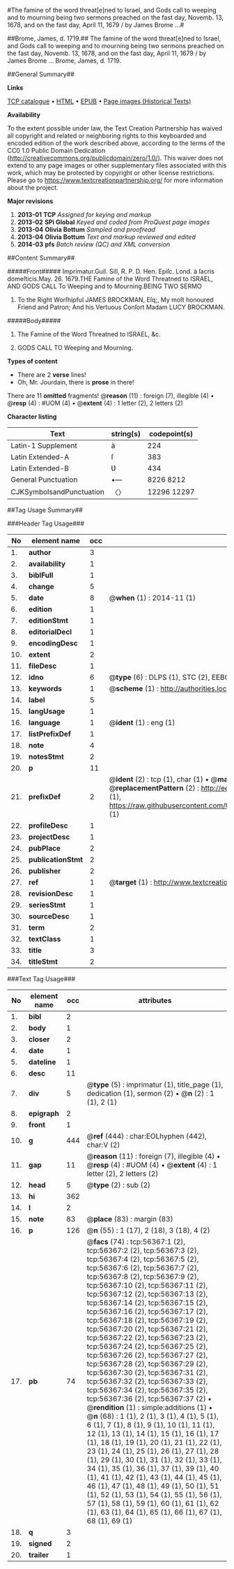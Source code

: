 #The famine of the word threat[e]ned to Israel, and Gods call to weeping and to mourning being two sermons preached on the fast day, Novemb. 13, 1678, and on the fast day, April 11, 1679 / by James Brome ...#

##Brome, James, d. 1719.##
The famine of the word threat[e]ned to Israel, and Gods call to weeping and to mourning being two sermons preached on the fast day, Novemb. 13, 1678, and on the fast day, April 11, 1679 / by James Brome ...
Brome, James, d. 1719.

##General Summary##

**Links**

[TCP catalogue](http://www.ota.ox.ac.uk/tcp/)  • 
[HTML](http://tei.it.ox.ac.uk/tcp/Texts-HTML/free/A29/A29626.html)  • 
[EPUB](http://tei.it.ox.ac.uk/tcp/Texts-EPUB/free/A29/A29626.epub) • 
[Page images (Historical Texts)](https://historicaltexts.jisc.ac.uk/eebo-12219656e)

**Availability**

To the extent possible under law, the Text Creation Partnership has waived all copyright and related or neighboring rights to this keyboarded and encoded edition of the work described above, according to the terms of the CC0 1.0 Public Domain Dedication (http://creativecommons.org/publicdomain/zero/1.0/). This waiver does not extend to any page images or other supplementary files associated with this work, which may be protected by copyright or other license restrictions. Please go to https://www.textcreationpartnership.org/ for more information about the project.

**Major revisions**

1. __2013-01__ __TCP__ *Assigned for keying and markup*
1. __2013-02__ __SPi Global__ *Keyed and coded from ProQuest page images*
1. __2013-04__ __Olivia Bottum__ *Sampled and proofread*
1. __2013-04__ __Olivia Bottum__ *Text and markup reviewed and edited*
1. __2014-03__ __pfs__ *Batch review (QC) and XML conversion*

##Content Summary##

#####Front#####
Imprimatur.Guil. Sill, R. P. D. Hen. Epiſc. Lond. à ſacris domeſticis.May. 26. 1679.THE Famine of the Word Threatned to ISRAEL, AND GODS CALL To Weeping and to Mourning.BEING TWO SERMO
1. To the Right Worſhipful JAMES BROCKMAN, Eſq;, My moſt honoured Friend and Patron; And his Vertuous Conſort Madam LUCY BROCKMAN.

#####Body#####

1. The Famine of the Word Threatned to ISRAEL, &c.

1. GODS CALL TO Weeping and Mourning.

**Types of content**

  * There are 2 **verse** lines!
  * Oh, Mr. Jourdain, there is **prose** in there!

There are 11 **omitted** fragments! 
 @__reason__ (11) : foreign (7), illegible (4)  •  @__resp__ (4) : #UOM (4)  •  @__extent__ (4) : 1 letter (2), 2 letters (2)

**Character listing**


|Text|string(s)|codepoint(s)|
|---|---|---|
|Latin-1 Supplement|à|224|
|Latin Extended-A|ſ|383|
|Latin Extended-B|Ʋ|434|
|General Punctuation|•—|8226 8212|
|CJKSymbolsandPunctuation|〈〉|12296 12297|

##Tag Usage Summary##

###Header Tag Usage###

|No|element name|occ|attributes|
|---|---|---|---|
|1.|__author__|3||
|2.|__availability__|1||
|3.|__biblFull__|1||
|4.|__change__|5||
|5.|__date__|8| @__when__ (1) : 2014-11 (1)|
|6.|__edition__|1||
|7.|__editionStmt__|1||
|8.|__editorialDecl__|1||
|9.|__encodingDesc__|1||
|10.|__extent__|2||
|11.|__fileDesc__|1||
|12.|__idno__|6| @__type__ (6) : DLPS (1), STC (2), EEBO-CITATION (1), OCLC (1), VID (1)|
|13.|__keywords__|1| @__scheme__ (1) : http://authorities.loc.gov/ (1)|
|14.|__label__|5||
|15.|__langUsage__|1||
|16.|__language__|1| @__ident__ (1) : eng (1)|
|17.|__listPrefixDef__|1||
|18.|__note__|4||
|19.|__notesStmt__|2||
|20.|__p__|11||
|21.|__prefixDef__|2| @__ident__ (2) : tcp (1), char (1)  •  @__matchPattern__ (2) : ([0-9\-]+):([0-9IVX]+) (1), (.+) (1)  •  @__replacementPattern__ (2) : http://eebo.chadwyck.com/downloadtiff?vid=$1&page=$2 (1), https://raw.githubusercontent.com/textcreationpartnership/Texts/master/tcpchars.xml#$1 (1)|
|22.|__profileDesc__|1||
|23.|__projectDesc__|1||
|24.|__pubPlace__|2||
|25.|__publicationStmt__|2||
|26.|__publisher__|2||
|27.|__ref__|1| @__target__ (1) : http://www.textcreationpartnership.org/docs/. (1)|
|28.|__revisionDesc__|1||
|29.|__seriesStmt__|1||
|30.|__sourceDesc__|1||
|31.|__term__|2||
|32.|__textClass__|1||
|33.|__title__|3||
|34.|__titleStmt__|2||


###Text Tag Usage###

|No|element name|occ|attributes|
|---|---|---|---|
|1.|__bibl__|2||
|2.|__body__|1||
|3.|__closer__|2||
|4.|__date__|1||
|5.|__dateline__|1||
|6.|__desc__|11||
|7.|__div__|5| @__type__ (5) : imprimatur (1), title_page (1), dedication (1), sermon (2)  •  @__n__ (2) : 1 (1), 2 (1)|
|8.|__epigraph__|2||
|9.|__front__|1||
|10.|__g__|444| @__ref__ (444) : char:EOLhyphen (442), char:V (2)|
|11.|__gap__|11| @__reason__ (11) : foreign (7), illegible (4)  •  @__resp__ (4) : #UOM (4)  •  @__extent__ (4) : 1 letter (2), 2 letters (2)|
|12.|__head__|5| @__type__ (2) : sub (2)|
|13.|__hi__|362||
|14.|__l__|2||
|15.|__note__|83| @__place__ (83) : margin (83)|
|16.|__p__|126| @__n__ (55) : 1 (17), 2 (18), 3 (18), 4 (2)|
|17.|__pb__|74| @__facs__ (74) : tcp:56367:1 (2), tcp:56367:2 (2), tcp:56367:3 (2), tcp:56367:4 (2), tcp:56367:5 (2), tcp:56367:6 (2), tcp:56367:7 (2), tcp:56367:8 (2), tcp:56367:9 (2), tcp:56367:10 (2), tcp:56367:11 (2), tcp:56367:12 (2), tcp:56367:13 (2), tcp:56367:14 (2), tcp:56367:15 (2), tcp:56367:16 (2), tcp:56367:17 (2), tcp:56367:18 (2), tcp:56367:19 (2), tcp:56367:20 (2), tcp:56367:21 (2), tcp:56367:22 (2), tcp:56367:23 (2), tcp:56367:24 (2), tcp:56367:25 (2), tcp:56367:26 (2), tcp:56367:27 (2), tcp:56367:28 (2), tcp:56367:29 (2), tcp:56367:30 (2), tcp:56367:31 (2), tcp:56367:32 (2), tcp:56367:33 (2), tcp:56367:34 (2), tcp:56367:35 (2), tcp:56367:36 (2), tcp:56367:37 (2)  •  @__rendition__ (1) : simple:additions (1)  •  @__n__ (68) : 1 (1), 2 (1), 3 (1), 4 (1), 5 (1), 6 (1), 7 (1), 8 (1), 9 (1), 10 (1), 11 (1), 12 (1), 13 (1), 14 (1), 15 (1), 16 (1), 17 (1), 18 (1), 19 (1), 20 (1), 21 (1), 22 (1), 23 (1), 24 (1), 25 (1), 26 (1), 27 (1), 28 (1), 29 (1), 30 (1), 31 (1), 32 (1), 33 (1), 34 (1), 35 (1), 36 (1), 37 (1), 39 (1), 40 (1), 41 (1), 42 (1), 43 (1), 44 (1), 45 (1), 46 (1), 47 (1), 48 (1), 49 (1), 50 (1), 51 (1), 52 (1), 53 (1), 54 (1), 55 (1), 56 (1), 57 (1), 58 (1), 59 (1), 60 (1), 61 (1), 62 (1), 63 (1), 64 (1), 65 (1), 66 (1), 67 (1), 68 (1), 69 (1)|
|18.|__q__|3||
|19.|__signed__|2||
|20.|__trailer__|1||
